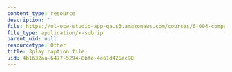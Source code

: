 ```yaml
---
content_type: resource
description: ''
file: https://ol-ocw-studio-app-qa.s3.amazonaws.com/courses/6-004-computation-structures-spring-2017/4b1632aa647752948bfe4e61d425ec98_S1PUUyVdC9M.vtt
file_type: application/x-subrip
parent_uid: null
resourcetype: Other
title: 3play caption file
uid: 4b1632aa-6477-5294-8bfe-4e61d425ec98
---
```

